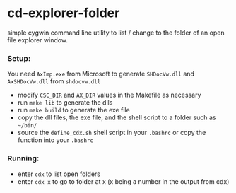 # cd-explorer-folder
simple cygwin command line utility to list / change to the folder of an open file explorer window.

### Setup:

You need `AxImp.exe` from Microsoft to generate `SHDocVw.dll` and `AxSHDocVw.dll` from `shdocvw.dll`

- modify `CSC_DIR` and `AX_DIR` values in the Makefile as necessary
- run `make lib` to generate the dlls
- run `make build` to generate the exe file
- copy the dll files, the exe file, and the shell script to a folder such as `~/bin/`
- source the `define_cdx.sh` shell script in your `.bashrc` or copy the function into your `.bashrc`

### Running:

- enter `cdx` to list open folders
- enter `cdx x` to go to folder at x (x being a number in the output from cdx)
